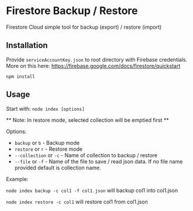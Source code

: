 # Firestore Backup / Restore
Firestore Cloud simple tool for backup (export) / restore (import)

## Installation
Provide `serviceAccountKey.json` to root directory with Firebase credentials. More on this here: https://firebase.google.com/docs/firestore/quickstart

`npm install`

## Usage
Start with:
```node index [options]```

** Note: In restore mode, selected collection will be emptied first **

Options:
* `backup` or `b` - Backup mode
* `restore` or `r` - Restore mode
* `--collection` or `-c` - Name of collection to backup / restore
* `--file` or `-f` - Name of the file to save / read json data. If no file name provided default is collection name.

Example:

`node index backup -c col1 -f col1.json` will backup col1 into col1.json

`node index restore -c col1` will restore col1 from col1.json
